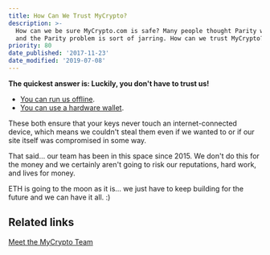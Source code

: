 ```yaml
---
title: How Can We Trust MyCrypto?
description: >-
  How can we be sure MyCrypto.com is safe? Many people thought Parity was safe
  and the Parity problem is sort of jarring. How can we trust MyCrypto?
priority: 80
date_published: '2017-11-23'
date_modified: '2019-07-08'
---
```


**The quickest answer is: Luckily, you don't have to trust us!**

* [You can run us offline](/how-to/offline/how-to-run-mycrypto-offline-and-locally).
* [You can use a hardware wallet](/staying-safe/hardware-wallet-recommendations).

These both ensure that your keys never touch an internet-connected device, which means we couldn't steal them even if we wanted to or if our site itself was compromised in some way.

That said... our team has been in this space since 2015. We don't do this for the money and we certainly aren't going to risk our reputations, hard work, and lives for money.

ETH is going to the moon as it is... we just have to keep building for the future and we can have it all. :)

## Related links

[Meet the MyCrypto Team](https://about.mycrypto.com/)
